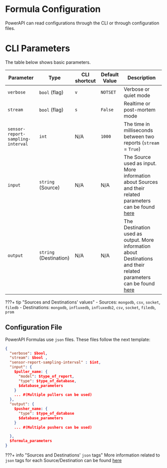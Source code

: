 # Formula Configuration

PowerAPI can read configurations through the CLI or through configuration files.

# CLI Parameters

The table below shows basic parameters.

| Parameter    | Type                  | CLI shortcut  | Default Value                        | Description                          |
| ------------ | -----                 | ------------- | -------------                        | ------------------------------------ |
| `verbose`                            | `bool` (flag)               | `v`           |`NOTSET`                              | Verbose or quiet mode                |
| `stream`                             | `bool` (flag)  | `s`           |`False`                               | Realtime or post-mortem mode         |
| `sensor-report-sampling-interval`    | `int`         | N/A           | `1000`                                 | The time in milliseconds between two reports (`stream` = `True`) |
| `input`     | `string` (Source)      | N/A | N/A     | The Source used as input. More information about Sources and their related parameters can be found [here](../database/sources_destinations.md)|
| `output`     | `string` (Destination)| N/A | N/A            | The Destination used as output. More information about Destinations and their related parameters can be found [here](../database/sources_destinations.md)|

???+ tip "Sources and Destinations' values"
    - Sources: `mongodb`, `csv`, `socket`, `filedb`
    - Destinations: `mongodb`, `influxedb`, `influxedb2`, `csv`, `socket`, `filedb`, `prom`

## Configuration File

PowerAPI Formulas use `json` files. These files follow the next template:

```json
{
  "verbose": $bool,
  "stream": $bool ,
  "sensor-report-sampling-interval" : $int,
  "input": {
    $puller_name: {
      "model": $type_of_report,
      "type": $type_of_database,
      $database_parameters
    }
    ... #(Multiple pullers can be used)
  },
  "output": {
    $pusher_name: {
      "type": $type_of_database
      $database_parameters
    }
    ... #(Multiple pushers can be used)

  },
  $formula_parameters
}
```
???+ info "Sources and Destinations' `json` tags"
    More information related to `json` tags for each Source/Destination can be found [here](../database/sources_destinations.md)
